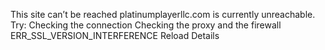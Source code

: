 This site can’t be reached
platinumplayerllc.com is currently unreachable.
Try:
Checking the connection
Checking the proxy and the firewall
ERR_SSL_VERSION_INTERFERENCE
Reload
Details
